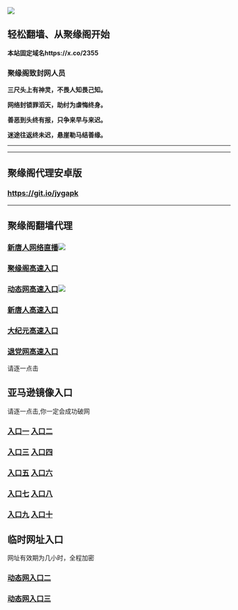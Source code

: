 
![](https://raw.githubusercontent.com/hao369/a/master/j.jpg)



## 轻松翻墙、从聚缘阁开始

**本站固定域名https://x.co/2355**

### 聚缘阁致封网人员

**三尺头上有神灵，不畏人知畏己知。**

**网络封锁罪滔天，助纣为虐悔终身。**

**善恶到头终有报，只争来早与来迟。**

**迷途往返终未迟，悬崖勒马结善缘。**





***







***


##  聚缘阁代理安卓版

### https://git.io/jygapk


***


## 聚缘阁翻墙代理 

### [新唐人网络直播](https://jzlbaru5y5.execute-api.us-east-2.amazonaws.com/2547788l-09)![](https://raw.githubusercontent.com/hao369/a/master/jygtj.gif)

### [聚缘阁高速入口](https://ygvczou6zc.execute-api.us-east-2.amazonaws.com/254878ju7)

### [动态网高速入口]( https://wv2v5mxxdi.execute-api.us-east-2.amazonaws.com/ko998yh/?id=2)![](https://raw.githubusercontent.com/hao369/a/master/jygdl.gif)


### [新唐人高速入口]( https://wv2v5mxxdi.execute-api.us-east-2.amazonaws.com/ko998yh/?id=5)

### [大纪元高速入口]( https://wv2v5mxxdi.execute-api.us-east-2.amazonaws.com/ko998yh/?id=7)


### [退党网高速入口]( https://wv2v5mxxdi.execute-api.us-east-2.amazonaws.com/ko998yh/?id=8)

请逐一点击

## 亚马逊镜像入口 

请逐一点击,你一定会成功破网

### **[入口一](https://s3-ap-southeast-2.amazonaws.com/jyg1/jyg.html)** **[入口二]( https://s3.eu-west-2.amazonaws.com/jyg2/jyg.html)**


### **[入口三](https://s3.eu-central-1.amazonaws.com/jyg3/jyg.html)**  **[入口四](https://s3-ap-southeast-1.amazonaws.com/jyg4/jyg.html)**

### **[入口五](https://s3.ap-south-1.amazonaws.com/jyg5/jyg.html)**  **[入口六](https://s3-us-west-1.amazonaws.com/jyg6/jyg.html)**


###  **[入口七](https://s3-us-west-2.amazonaws.com/jyg7/jyg.html)**  **[入口八](https://s3-eu-west-1.amazonaws.com/jyg8/jyg.html)**


###  **[入口九](https://s3-ap-northeast-1.amazonaws.com/jyg9/jyg.html)**  **[入口十](https://s3.amazonaws.com/dtw/jyg.html)**



## 临时网址入口 

网址有效期为几小时，全程加密

### [动态网入口二](https://x.co/ddg)

### [动态网入口三](https://x.co/ddf)



